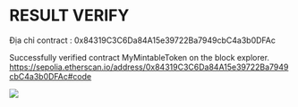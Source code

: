 # RESULT VERIFY

Địa chỉ contract : 0x84319C3C6Da84A15e39722Ba7949cbC4a3b0DFAc

Successfully verified contract MyMintableToken on the block explorer.
https://sepolia.etherscan.io/address/0x84319C3C6Da84A15e39722Ba7949cbC4a3b0DFAc#code

<img src="https://res.cloudinary.com/dkepitcb7/image/upload/v1752760869/Screenshot_2025-07-17_210059_ovqsrj.png">
